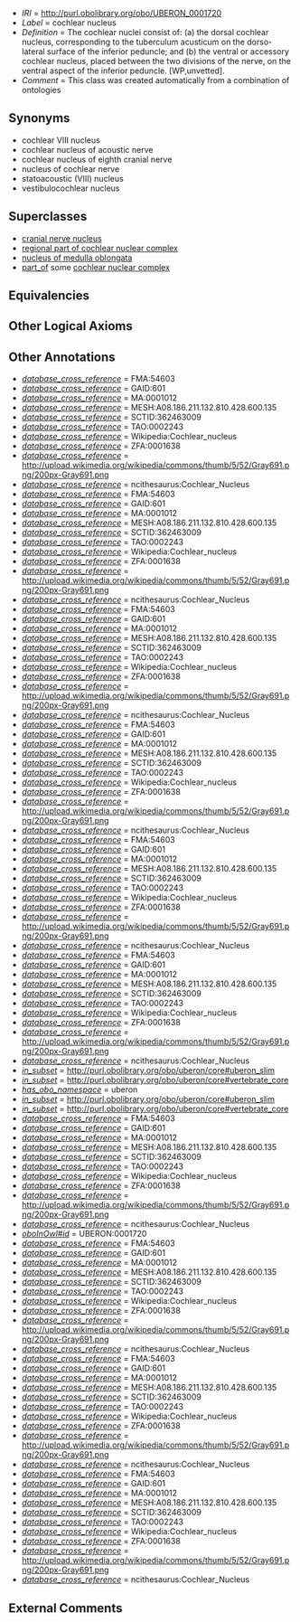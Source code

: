  * *IRI* = http://purl.obolibrary.org/obo/UBERON_0001720
 * *Label* = cochlear nucleus
 * *Definition* = The cochlear nuclei consist of: (a) the dorsal cochlear nucleus, corresponding to the tuberculum acusticum on the dorso-lateral surface of the inferior peduncle; and (b) the ventral or accessory cochlear nucleus, placed between the two divisions of the nerve, on the ventral aspect of the inferior peduncle. [WP,unvetted].
 * *Comment* = This class was created automatically from a combination of ontologies

## Synonyms

 * cochlear VIII nucleus
 * cochlear nucleus of acoustic nerve
 * cochlear nucleus of eighth cranial nerve
 * nucleus of cochlear nerve
 * statoacoustic (VIII) nucleus
 * vestibulocochlear nucleus

## Superclasses

 * [cranial nerve nucleus](../../UBERON/26/UBERON_0000126.md)
 * [regional part of cochlear nuclear complex](../../UBERON/21/UBERON_0002621.md)
 * [nucleus of medulla oblongata](../../UBERON/35/UBERON_0007635.md)
 * [part_of](../../BFO/50/BFO_0000050.md) some [cochlear nuclear complex](../../UBERON/10/UBERON_0002610.md)

## Equivalencies


## Other Logical Axioms


## Other Annotations

 * *[database_cross_reference](../../ef/oboInOwl#hasDbXref.md)* = FMA:54603
 * *[database_cross_reference](../../ef/oboInOwl#hasDbXref.md)* = GAID:601
 * *[database_cross_reference](../../ef/oboInOwl#hasDbXref.md)* = MA:0001012
 * *[database_cross_reference](../../ef/oboInOwl#hasDbXref.md)* = MESH:A08.186.211.132.810.428.600.135
 * *[database_cross_reference](../../ef/oboInOwl#hasDbXref.md)* = SCTID:362463009
 * *[database_cross_reference](../../ef/oboInOwl#hasDbXref.md)* = TAO:0002243
 * *[database_cross_reference](../../ef/oboInOwl#hasDbXref.md)* = Wikipedia:Cochlear_nucleus
 * *[database_cross_reference](../../ef/oboInOwl#hasDbXref.md)* = ZFA:0001638
 * *[database_cross_reference](../../ef/oboInOwl#hasDbXref.md)* = http://upload.wikimedia.org/wikipedia/commons/thumb/5/52/Gray691.png/200px-Gray691.png
 * *[database_cross_reference](../../ef/oboInOwl#hasDbXref.md)* = ncithesaurus:Cochlear_Nucleus
 * *[database_cross_reference](../../ef/oboInOwl#hasDbXref.md)* = FMA:54603
 * *[database_cross_reference](../../ef/oboInOwl#hasDbXref.md)* = GAID:601
 * *[database_cross_reference](../../ef/oboInOwl#hasDbXref.md)* = MA:0001012
 * *[database_cross_reference](../../ef/oboInOwl#hasDbXref.md)* = MESH:A08.186.211.132.810.428.600.135
 * *[database_cross_reference](../../ef/oboInOwl#hasDbXref.md)* = SCTID:362463009
 * *[database_cross_reference](../../ef/oboInOwl#hasDbXref.md)* = TAO:0002243
 * *[database_cross_reference](../../ef/oboInOwl#hasDbXref.md)* = Wikipedia:Cochlear_nucleus
 * *[database_cross_reference](../../ef/oboInOwl#hasDbXref.md)* = ZFA:0001638
 * *[database_cross_reference](../../ef/oboInOwl#hasDbXref.md)* = http://upload.wikimedia.org/wikipedia/commons/thumb/5/52/Gray691.png/200px-Gray691.png
 * *[database_cross_reference](../../ef/oboInOwl#hasDbXref.md)* = ncithesaurus:Cochlear_Nucleus
 * *[database_cross_reference](../../ef/oboInOwl#hasDbXref.md)* = FMA:54603
 * *[database_cross_reference](../../ef/oboInOwl#hasDbXref.md)* = GAID:601
 * *[database_cross_reference](../../ef/oboInOwl#hasDbXref.md)* = MA:0001012
 * *[database_cross_reference](../../ef/oboInOwl#hasDbXref.md)* = MESH:A08.186.211.132.810.428.600.135
 * *[database_cross_reference](../../ef/oboInOwl#hasDbXref.md)* = SCTID:362463009
 * *[database_cross_reference](../../ef/oboInOwl#hasDbXref.md)* = TAO:0002243
 * *[database_cross_reference](../../ef/oboInOwl#hasDbXref.md)* = Wikipedia:Cochlear_nucleus
 * *[database_cross_reference](../../ef/oboInOwl#hasDbXref.md)* = ZFA:0001638
 * *[database_cross_reference](../../ef/oboInOwl#hasDbXref.md)* = http://upload.wikimedia.org/wikipedia/commons/thumb/5/52/Gray691.png/200px-Gray691.png
 * *[database_cross_reference](../../ef/oboInOwl#hasDbXref.md)* = ncithesaurus:Cochlear_Nucleus
 * *[database_cross_reference](../../ef/oboInOwl#hasDbXref.md)* = FMA:54603
 * *[database_cross_reference](../../ef/oboInOwl#hasDbXref.md)* = GAID:601
 * *[database_cross_reference](../../ef/oboInOwl#hasDbXref.md)* = MA:0001012
 * *[database_cross_reference](../../ef/oboInOwl#hasDbXref.md)* = MESH:A08.186.211.132.810.428.600.135
 * *[database_cross_reference](../../ef/oboInOwl#hasDbXref.md)* = SCTID:362463009
 * *[database_cross_reference](../../ef/oboInOwl#hasDbXref.md)* = TAO:0002243
 * *[database_cross_reference](../../ef/oboInOwl#hasDbXref.md)* = Wikipedia:Cochlear_nucleus
 * *[database_cross_reference](../../ef/oboInOwl#hasDbXref.md)* = ZFA:0001638
 * *[database_cross_reference](../../ef/oboInOwl#hasDbXref.md)* = http://upload.wikimedia.org/wikipedia/commons/thumb/5/52/Gray691.png/200px-Gray691.png
 * *[database_cross_reference](../../ef/oboInOwl#hasDbXref.md)* = ncithesaurus:Cochlear_Nucleus
 * *[database_cross_reference](../../ef/oboInOwl#hasDbXref.md)* = FMA:54603
 * *[database_cross_reference](../../ef/oboInOwl#hasDbXref.md)* = GAID:601
 * *[database_cross_reference](../../ef/oboInOwl#hasDbXref.md)* = MA:0001012
 * *[database_cross_reference](../../ef/oboInOwl#hasDbXref.md)* = MESH:A08.186.211.132.810.428.600.135
 * *[database_cross_reference](../../ef/oboInOwl#hasDbXref.md)* = SCTID:362463009
 * *[database_cross_reference](../../ef/oboInOwl#hasDbXref.md)* = TAO:0002243
 * *[database_cross_reference](../../ef/oboInOwl#hasDbXref.md)* = Wikipedia:Cochlear_nucleus
 * *[database_cross_reference](../../ef/oboInOwl#hasDbXref.md)* = ZFA:0001638
 * *[database_cross_reference](../../ef/oboInOwl#hasDbXref.md)* = http://upload.wikimedia.org/wikipedia/commons/thumb/5/52/Gray691.png/200px-Gray691.png
 * *[database_cross_reference](../../ef/oboInOwl#hasDbXref.md)* = ncithesaurus:Cochlear_Nucleus
 * *[database_cross_reference](../../ef/oboInOwl#hasDbXref.md)* = FMA:54603
 * *[database_cross_reference](../../ef/oboInOwl#hasDbXref.md)* = GAID:601
 * *[database_cross_reference](../../ef/oboInOwl#hasDbXref.md)* = MA:0001012
 * *[database_cross_reference](../../ef/oboInOwl#hasDbXref.md)* = MESH:A08.186.211.132.810.428.600.135
 * *[database_cross_reference](../../ef/oboInOwl#hasDbXref.md)* = SCTID:362463009
 * *[database_cross_reference](../../ef/oboInOwl#hasDbXref.md)* = TAO:0002243
 * *[database_cross_reference](../../ef/oboInOwl#hasDbXref.md)* = Wikipedia:Cochlear_nucleus
 * *[database_cross_reference](../../ef/oboInOwl#hasDbXref.md)* = ZFA:0001638
 * *[database_cross_reference](../../ef/oboInOwl#hasDbXref.md)* = http://upload.wikimedia.org/wikipedia/commons/thumb/5/52/Gray691.png/200px-Gray691.png
 * *[database_cross_reference](../../ef/oboInOwl#hasDbXref.md)* = ncithesaurus:Cochlear_Nucleus
 * *[in_subset](../../et/oboInOwl#inSubset.md)* = http://purl.obolibrary.org/obo/uberon/core#uberon_slim
 * *[in_subset](../../et/oboInOwl#inSubset.md)* = http://purl.obolibrary.org/obo/uberon/core#vertebrate_core
 * *[has_obo_namespace](../../ce/oboInOwl#hasOBONamespace.md)* = uberon
 * *[in_subset](../../et/oboInOwl#inSubset.md)* = http://purl.obolibrary.org/obo/uberon/core#uberon_slim
 * *[in_subset](../../et/oboInOwl#inSubset.md)* = http://purl.obolibrary.org/obo/uberon/core#vertebrate_core
 * *[database_cross_reference](../../ef/oboInOwl#hasDbXref.md)* = FMA:54603
 * *[database_cross_reference](../../ef/oboInOwl#hasDbXref.md)* = GAID:601
 * *[database_cross_reference](../../ef/oboInOwl#hasDbXref.md)* = MA:0001012
 * *[database_cross_reference](../../ef/oboInOwl#hasDbXref.md)* = MESH:A08.186.211.132.810.428.600.135
 * *[database_cross_reference](../../ef/oboInOwl#hasDbXref.md)* = SCTID:362463009
 * *[database_cross_reference](../../ef/oboInOwl#hasDbXref.md)* = TAO:0002243
 * *[database_cross_reference](../../ef/oboInOwl#hasDbXref.md)* = Wikipedia:Cochlear_nucleus
 * *[database_cross_reference](../../ef/oboInOwl#hasDbXref.md)* = ZFA:0001638
 * *[database_cross_reference](../../ef/oboInOwl#hasDbXref.md)* = http://upload.wikimedia.org/wikipedia/commons/thumb/5/52/Gray691.png/200px-Gray691.png
 * *[database_cross_reference](../../ef/oboInOwl#hasDbXref.md)* = ncithesaurus:Cochlear_Nucleus
 * *[oboInOwl#id](../../id/oboInOwl#id.md)* = UBERON:0001720
 * *[database_cross_reference](../../ef/oboInOwl#hasDbXref.md)* = FMA:54603
 * *[database_cross_reference](../../ef/oboInOwl#hasDbXref.md)* = GAID:601
 * *[database_cross_reference](../../ef/oboInOwl#hasDbXref.md)* = MA:0001012
 * *[database_cross_reference](../../ef/oboInOwl#hasDbXref.md)* = MESH:A08.186.211.132.810.428.600.135
 * *[database_cross_reference](../../ef/oboInOwl#hasDbXref.md)* = SCTID:362463009
 * *[database_cross_reference](../../ef/oboInOwl#hasDbXref.md)* = TAO:0002243
 * *[database_cross_reference](../../ef/oboInOwl#hasDbXref.md)* = Wikipedia:Cochlear_nucleus
 * *[database_cross_reference](../../ef/oboInOwl#hasDbXref.md)* = ZFA:0001638
 * *[database_cross_reference](../../ef/oboInOwl#hasDbXref.md)* = http://upload.wikimedia.org/wikipedia/commons/thumb/5/52/Gray691.png/200px-Gray691.png
 * *[database_cross_reference](../../ef/oboInOwl#hasDbXref.md)* = ncithesaurus:Cochlear_Nucleus
 * *[database_cross_reference](../../ef/oboInOwl#hasDbXref.md)* = FMA:54603
 * *[database_cross_reference](../../ef/oboInOwl#hasDbXref.md)* = GAID:601
 * *[database_cross_reference](../../ef/oboInOwl#hasDbXref.md)* = MA:0001012
 * *[database_cross_reference](../../ef/oboInOwl#hasDbXref.md)* = MESH:A08.186.211.132.810.428.600.135
 * *[database_cross_reference](../../ef/oboInOwl#hasDbXref.md)* = SCTID:362463009
 * *[database_cross_reference](../../ef/oboInOwl#hasDbXref.md)* = TAO:0002243
 * *[database_cross_reference](../../ef/oboInOwl#hasDbXref.md)* = Wikipedia:Cochlear_nucleus
 * *[database_cross_reference](../../ef/oboInOwl#hasDbXref.md)* = ZFA:0001638
 * *[database_cross_reference](../../ef/oboInOwl#hasDbXref.md)* = http://upload.wikimedia.org/wikipedia/commons/thumb/5/52/Gray691.png/200px-Gray691.png
 * *[database_cross_reference](../../ef/oboInOwl#hasDbXref.md)* = ncithesaurus:Cochlear_Nucleus
 * *[database_cross_reference](../../ef/oboInOwl#hasDbXref.md)* = FMA:54603
 * *[database_cross_reference](../../ef/oboInOwl#hasDbXref.md)* = GAID:601
 * *[database_cross_reference](../../ef/oboInOwl#hasDbXref.md)* = MA:0001012
 * *[database_cross_reference](../../ef/oboInOwl#hasDbXref.md)* = MESH:A08.186.211.132.810.428.600.135
 * *[database_cross_reference](../../ef/oboInOwl#hasDbXref.md)* = SCTID:362463009
 * *[database_cross_reference](../../ef/oboInOwl#hasDbXref.md)* = TAO:0002243
 * *[database_cross_reference](../../ef/oboInOwl#hasDbXref.md)* = Wikipedia:Cochlear_nucleus
 * *[database_cross_reference](../../ef/oboInOwl#hasDbXref.md)* = ZFA:0001638
 * *[database_cross_reference](../../ef/oboInOwl#hasDbXref.md)* = http://upload.wikimedia.org/wikipedia/commons/thumb/5/52/Gray691.png/200px-Gray691.png
 * *[database_cross_reference](../../ef/oboInOwl#hasDbXref.md)* = ncithesaurus:Cochlear_Nucleus

## External Comments


